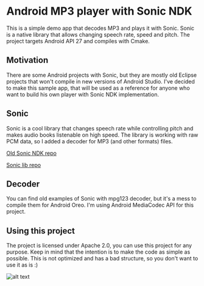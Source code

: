 # Android MP3 player with Sonic NDK
This is a simple demo app that decodes MP3 and plays it with Sonic. Sonic is a native library that allows changing speech rate, speed and pitch.
The project targets Android API 27 and compiles with Cmake.

## Motivation
There are some Android projects with Sonic, but they are mostly old Eclipse projects that won't compile in new versions of Android Studio. I've decided to make this sample app, that will be used as a reference for anyone who want to build his own player with Sonic NDK implementation.

## Sonic
Sonic is a cool library that changes speech rate while controlling pitch and makes audio books listenable on high speed.
The library is working with raw PCM data, so I added a decoder for MP3 (and other formats) files.

[Old Sonic NDK repo](https://github.com/waywardgeek/sonic-ndk)

[Sonic lib repo](https://github.com/waywardgeek/sonic)

## Decoder
You can find old examples of Sonic with mpg123 decoder, but it's a mess to compile them for Android Oreo. I'm using Android MediaCodec API for this project.

## Using this project
The project is licensed under Apache 2.0, you can use this project for any purpose. Keep in mind that the intention is to make the code as simple as possible. This is not optimized and has a bad structure, so you don't want to use it as is :)

![alt text](https://github.com/mega-arbuz/android-mp3-sonic-ndk/blob/master/media/screenshot_main_screen.png "Screenshot - Main screen")
